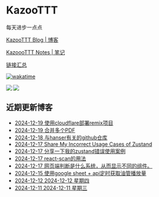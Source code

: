 # KazooTTT
每天进步一点点

[KazooTTT Blog | 博客](https://blog.kazoottt.top)

[KazoooTTT Notes | 笔记](https://notes.kazoottt.top)

[链接汇总](https://bento.me/kazoottt)

[![wakatime](https://wakatime.com/badge/user/d3dc2570-e4bf-4469-b0c2-127b495e8b91.svg)](https://wakatime.com/@d3dc2570-e4bf-4469-b0c2-127b495e8b91)

<a href="https://github.com/anuraghazra/github-readme-stats">
  <img align="left" src="https://github-readme-stats.vercel.app/api?username=KazooTTT&theme=radical" />
</a>

<a href="https://github.com/anuraghazra/github-readme-stats">
  <img src="https://github-readme-stats.vercel.app/api/top-langs/?username=KazooTTT&theme=radical" />
</a>


## 近期更新博客
<!-- BLOG-POST-LIST:START -->
 - [2024-12-19 使用cloudflare部署remix项目](https://blog.kazoottt.top/blog/deploy-remix-app-by-cloudflare/)
 - [2024-12-19 合并多个PDF](https://blog.kazoottt.top/blog/merge-pdfs/)
 - [2024-12-18 与hanser有关的github仓库](https://blog.kazoottt.top/blog/hanser-repository/)
 - [2024-12-17 Share My Incorrect Usage Cases of Zustand](https://blog.kazoottt.top/blog/share-my-incorrect-usage-case-of-zustand/)
 - [2024-12-17 分享一下我的zustand错误使用案例](https://blog.kazoottt.top/blog/zustand-use-record/)
 - [2024-12-17 react-scan的用法](https://blog.kazoottt.top/blog/react-scan/)
 - [2024-12-17 网页端判断是什么系统，从而显示不同的组件。](https://blog.kazoottt.top/blog/the-web-side-determines-what-system-it-is-so-that-the-different-components-are-displayed/)
 - [2024-12-15 使用google sheet + api定时获取油管播放量](https://blog.kazoottt.top/blog/use-google-sheet-api-to-get-youtube-playbacks-on-a-regular-basis/)
 - [2024-12-12 2024-12-12 星期四](https://blog.kazoottt.top/diary/diary-2024-12-12/)
 - [2024-12-11 2024-12-11 星期三](https://blog.kazoottt.top/diary/diary-2024-12-11/)<!-- BLOG-POST-LIST:END -->
